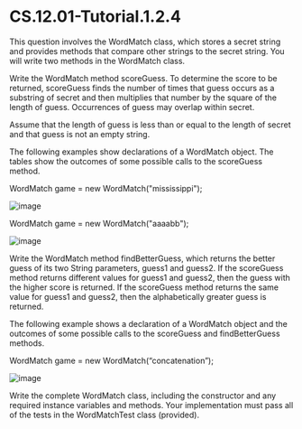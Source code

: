 # CS.12.01-Tutorial.1.2.4

This question involves the WordMatch class, which stores a secret string and provides methods that compare other strings to the secret string. You will write two methods in the WordMatch class. 

Write the WordMatch method scoreGuess. To determine the score to be returned, scoreGuess finds the number of times that guess occurs as a substring of secret and then multiplies that number by the square of the length of guess. Occurrences of guess may overlap within secret. 

Assume that the length of guess is less than or equal to the length of secret and that guess is not an empty string. 

The following examples show declarations of a WordMatch object. The tables show the outcomes of some possible calls to the scoreGuess method. 

WordMatch game = new WordMatch("mississippi");

![image](https://github.com/techarenz/CS.12.01-Tutorial.1.2.4/assets/57818506/9515fda8-bf0e-436b-92e1-1ec5746a774f)

WordMatch game = new WordMatch("aaaabb");

![image](https://github.com/techarenz/CS.12.01-Tutorial.1.2.4/assets/57818506/56cf2af7-e56d-406a-bea4-69c76065a5e7)

Write the WordMatch method findBetterGuess, which returns the better guess of its two String parameters, guess1 and guess2. If the scoreGuess method returns different values for guess1 and guess2, then the guess with the higher score is returned. If the scoreGuess method returns the same value for guess1 and guess2, then the alphabetically greater guess is returned. 

The following example shows a declaration of a WordMatch object and the outcomes of some possible calls to the scoreGuess and findBetterGuess methods.

WordMatch game = new WordMatch(“concatenation”);

![image](https://github.com/techarenz/CS.12.01-Tutorial.1.2.4/assets/57818506/e3c1bf6a-ae81-468e-ad84-6d730f58cede)

Write the complete WordMatch class, including the constructor and any required instance variables and methods. Your implementation must pass all of the tests in the WordMatchTest class (provided).


